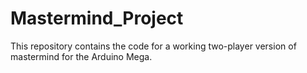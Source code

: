 # Mastermind_Project
This repository contains the code for a working two-player version of mastermind for the Arduino Mega.

